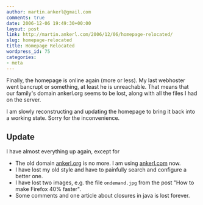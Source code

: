 ```yaml
---
author: martin.ankerl@gmail.com
comments: true
date: 2006-12-06 19:49:30+00:00
layout: post
link: http://martin.ankerl.com/2006/12/06/homepage-relocated/
slug: homepage-relocated
title: Homepage Relocated
wordpress_id: 75
categories:
- meta
---
```


Finally, the homepage is online again (more or less). My last webhoster went bancrupt or something, at least he is unreachable. That means that our family's domain ankerl.org seems to be lost, along with all the files I had on the server.

I am slowly reconstructing and updating the homepage to bring it back into a working state. Sorry for the inconvenience.

## Update

I have almost everything up again, except for

* The old domain [ankerl.org](http://ankerl.org) is no more. I am using [ankerl.com](http://ankerl.com) now.
* I have lost my old style and have to painfully search and configure a better one.
* I have lost two images, e.g. the file `ondemand.jpg` from the post "How to make Firefox 40% faster".
* Some comments and one article about closures in java is lost forever.
